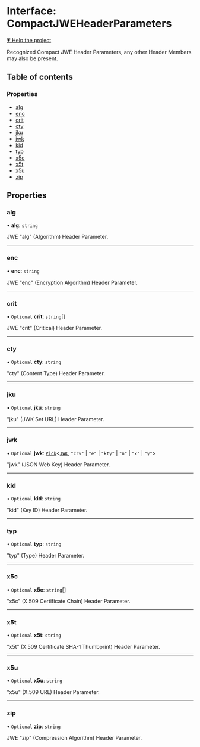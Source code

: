 # Interface: CompactJWEHeaderParameters

[💗 Help the project](https://github.com/sponsors/panva)

Recognized Compact JWE Header Parameters, any other Header Members may also be present.

## Table of contents

### Properties

- [alg](types.CompactJWEHeaderParameters.md#alg)
- [enc](types.CompactJWEHeaderParameters.md#enc)
- [crit](types.CompactJWEHeaderParameters.md#crit)
- [cty](types.CompactJWEHeaderParameters.md#cty)
- [jku](types.CompactJWEHeaderParameters.md#jku)
- [jwk](types.CompactJWEHeaderParameters.md#jwk)
- [kid](types.CompactJWEHeaderParameters.md#kid)
- [typ](types.CompactJWEHeaderParameters.md#typ)
- [x5c](types.CompactJWEHeaderParameters.md#x5c)
- [x5t](types.CompactJWEHeaderParameters.md#x5t)
- [x5u](types.CompactJWEHeaderParameters.md#x5u)
- [zip](types.CompactJWEHeaderParameters.md#zip)

## Properties

### alg

• **alg**: `string`

JWE "alg" (Algorithm) Header Parameter.

___

### enc

• **enc**: `string`

JWE "enc" (Encryption Algorithm) Header Parameter.

___

### crit

• `Optional` **crit**: `string`[]

JWE "crit" (Critical) Header Parameter.

___

### cty

• `Optional` **cty**: `string`

"cty" (Content Type) Header Parameter.

___

### jku

• `Optional` **jku**: `string`

"jku" (JWK Set URL) Header Parameter.

___

### jwk

• `Optional` **jwk**: [`Pick`]( https://www.typescriptlang.org/docs/handbook/utility-types.html#picktype-keys )<[`JWK`](types.JWK.md), ``"crv"`` \| ``"e"`` \| ``"kty"`` \| ``"n"`` \| ``"x"`` \| ``"y"``\>

"jwk" (JSON Web Key) Header Parameter.

___

### kid

• `Optional` **kid**: `string`

"kid" (Key ID) Header Parameter.

___

### typ

• `Optional` **typ**: `string`

"typ" (Type) Header Parameter.

___

### x5c

• `Optional` **x5c**: `string`[]

"x5c" (X.509 Certificate Chain) Header Parameter.

___

### x5t

• `Optional` **x5t**: `string`

"x5t" (X.509 Certificate SHA-1 Thumbprint) Header Parameter.

___

### x5u

• `Optional` **x5u**: `string`

"x5u" (X.509 URL) Header Parameter.

___

### zip

• `Optional` **zip**: `string`

JWE "zip" (Compression Algorithm) Header Parameter.
